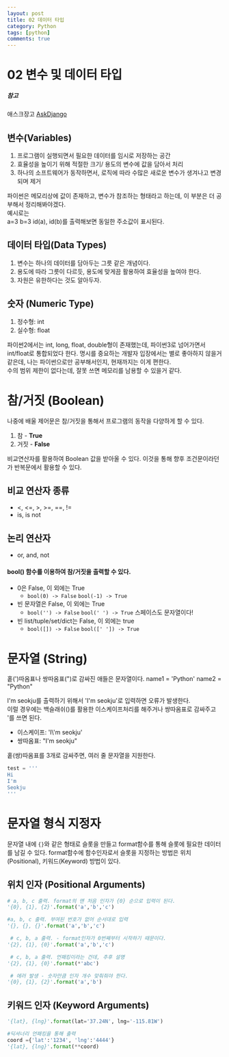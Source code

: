 ```yaml
---
layout: post
title: 02 데이터 타입
category: Python
tags: [python]
comments: true
---
```

02 변수 및 데이터 타입
==============

##### 참고  
애스크장고  [AskDjango](https://www.askcompany.kr/)

## 변수(Variables)

1. 프로그램이 실행되면서 필요한 데이터를 임시로 저장하는 공간
2. 효율성을 높이기 위해 적절한 크기/ 용도의 변수에 값을 담아서 처리
3. 하나의 소프트웨어가 동작하면서, 로직에 따라 수많은 새로운 변수가 생겨나고 변경되며 제거

파이썬은 메모리상에 값이 존재하고, 변수가 참조하는 형태라고 하는데, 이 부분은 더 공부해서 정리해봐야겠다.  
예시로는  
a=3
b=3
id(a), id(b)를 출력해보면 동일한 주소값이 표시된다.  

## 데이터 타입(Data Types)

1. 변수는 하나의 데이터를 담아두는 그릇 같은 개념이다.
2. 용도에 따라 그릇이 다르듯, 용도에 맞게끔 활용하여 효율성을 높여야 한다.
3. 자원은 유한하다는 것도 알아두자.

## 숫자 (Numeric Type)

1. 정수형: int
2. 실수형: float

파이썬2에서는 int, long, float, double형이 존재했는데, 파이썬3로 넘어가면서 int/float로 통합되었다 한다.
명시를 중요하는 개발자 입장에서는 별로 좋아하지 않을거 같은데, 나는 파이썬으로만 공부해서인지, 현재까지는 이게 편한다.  
수의 범위 제한이 없다는데, 잘못 쓰면 메모리를 남용할 수 있을거 같다.  

# 참/거짓 (Boolean)
나중에 배울 제어문은 참/거짓을 통해서 프로그램의 동작을 다양하게 할 수 있다.
1. 참   - **True**
2. 거짓 - **False**


비교연산자를 활용하여 Boolean 값을 받아올 수 있다. 이것을 통해 향후 조건문이라던가 반복문에서 활용할 수 있다.
## 비교 연산자 종류
- <, <=, >, >=, ==, !=
- is, is not

## 논리 연산자
- or, and, not

#### bool() 함수를 이용하여 참/거짓을 출력할 수 있다.
- 0은 False, 이 외에는 True
  - `bool(0) -> False` `bool(-1) -> True`
- 빈 문자열은 False, 이 외에는 True
  - `bool('') -> False` `bool(' ') -> True` 스페이스도 문자열이다!
- 빈 list/tuple/set/dict는 False, 이 외에는 true
  - `bool([]) -> False` `bool([' ']) -> True`


# 문자열 (String)
홑(')따옴표나 쌍따옴표(")로 감싸진 애들은 문자열이다.
name1 = 'Python'
name2 = "Python"

I'm seokju를 출력하기 위해서 'I'm seokju'로 입력하면 오류가 발생한다.  
이럴 경우에는 백슬래쉬(\)를 활용한 이스케이프처리를 해주거나 쌍따옴표로 감싸주고 '를 쓰면 된다.  

- 이스케이프: 'I\\'m seokju'
- 쌍따옴표: "I'm seokju"

홑(쌍)따옴표를 3개로 감싸주면, 여러 줄 문자열을 지원한다.  
```python
test = '''
Hi
I'm
Seokju
'''
```

# 문자열 형식 지정자
문자열 내에 `{}`와 같은 형태로 슬롯을 만들고 format함수를 통해 슬롯에 필요한 데이터를 남길 수 있다.
format함수에 함수인자로서 슬롯을 지정하는 방법은 위치(Positional), 키워드(Keyword) 방법이 있다.

## 위치 인자 (Positional Arguments)
```python
# a, b, c 출력. format의 맨 처음 인자가 {0} 순으로 입력이 된다.
'{0}, {1}, {2}'.format('a','b','c')

#a, b, c 출력. 부여된 번호가 없어 순서대로 입력
'{}, {}, {}'.format('a','b','c')

 # c, b, a 출력. - format인자가 0번째부터 시작하기 때문이다.
'{2}, {1}, {0}'.format('a','b','c')

 # c, b, a 출력. 언패킹이라는 건데, 추후 설명
'{2}, {1}, {0}'.format(*'abc')

 # 에러 발생 - 숫자만큼 인자 개수 맞춰줘야 한다.
'{0}, {1}, {2}'.format('a','b')
```

## 키워드 인자 (Keyword Arguments)
```python
'{lat}, {lng}'.format(lat='37.24N', lng='-115.81W')

#딕셔너리 언패킹을 통해 출력
coord ={'lat':'1234', 'lng':'4444'}
'{lat}, {lng}'.format(**coord)
```
